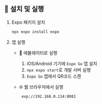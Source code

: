 ## 🚀 설치 및 실행
1. Expo 패키지 설치
   ```bash
   npx expo install expo
   ```
2. 앱 실행
   - 📱 에뮬레이터로 실행
      1. iOS/Android 기기에 `Expo Go` 앱 설치
      2. `npx expo start`로 개발 서버 실행
      3. `Expo Go` 앱에서 QR코드 스캔
   
   - 🌐 웹 브라우저에서 실행
      ```bash
       exp://192.168.0.114:8081
      ```
